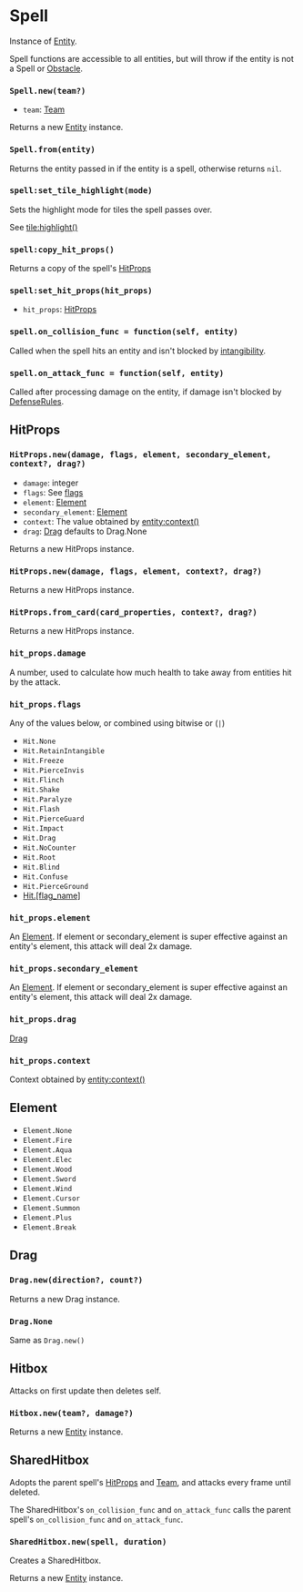 # Spell

Instance of [Entity](/client/lua-api/entity).

Spell functions are accessible to all entities, but will throw if the entity is not a Spell or [Obstacle](/client/lua-api/obstacle).

### `Spell.new(team?)`

- `team`: [Team](/client/lua-api/entity#entityset_teamteam)

Returns a new [Entity](/client/lua-api/entity) instance.

### `Spell.from(entity)`

Returns the entity passed in if the entity is a spell, otherwise returns `nil`.

### `spell:set_tile_highlight(mode)`

Sets the highlight mode for tiles the spell passes over.

See [tile:highlight()](/client/lua-api/field#tilehighlightmode)

### `spell:copy_hit_props()`

Returns a copy of the spell's [HitProps](#hitprops)

### `spell:set_hit_props(hit_props)`

- `hit_props`: [HitProps](#hitprops)

### `spell.on_collision_func = function(self, entity)`

Called when the spell hits an entity and isn't blocked by [intangibility](/client/lua-api/living#livingset_intangibleintangible-intangible_rule).

### `spell.on_attack_func = function(self, entity)`

Called after processing damage on the entity, if damage isn't blocked by [DefenseRules](/client/lua-api/living#defenserule).

## HitProps

### `HitProps.new(damage, flags, element, secondary_element, context?, drag?)`

- `damage`: integer
- `flags`: See [flags](#hit_propsflags)
- `element`: [Element](/client/lua-api/spell#element)
- `secondary_element`: [Element](/client/lua-api/spell#element)
- `context`: The value obtained by [entity:context()](/client/lua-api/entity#entitycontext)
- `drag`: [Drag](#drag) defaults to Drag.None

Returns a new HitProps instance.

### `HitProps.new(damage, flags, element, context?, drag?)`

Returns a new HitProps instance.

### `HitProps.from_card(card_properties, context?, drag?)`

Returns a new HitProps instance.

### `hit_props.damage`

A number, used to calculate how much health to take away from entities hit by the attack.

### `hit_props.flags`

Any of the values below, or combined using bitwise or (`|`)

- `Hit.None`
- `Hit.RetainIntangible`
- `Hit.Freeze`
- `Hit.PierceInvis`
- `Hit.Flinch`
- `Hit.Shake`
- `Hit.Paralyze`
- `Hit.Flash`
- `Hit.PierceGuard`
- `Hit.Impact`
- `Hit.Drag`
- `Hit.NoCounter`
- `Hit.Root`
- `Hit.Blind`
- `Hit.Confuse`
- `Hit.PierceGround`
- [Hit.[flag_name]](/client/packages#statuses)

### `hit_props.element`

An [Element](/client/lua-api/spell#element). If element or secondary_element is super effective against an entity's element, this attack will deal 2x damage.

### `hit_props.secondary_element`

An [Element](/client/lua-api/spell#element). If element or secondary_element is super effective against an entity's element, this attack will deal 2x damage.

### `hit_props.drag`

[Drag](#drag)

### `hit_props.context`

Context obtained by [entity:context()](/client/lua-api/entity#entitycontext)

## Element

- `Element.None`
- `Element.Fire`
- `Element.Aqua`
- `Element.Elec`
- `Element.Wood`
- `Element.Sword`
- `Element.Wind`
- `Element.Cursor`
- `Element.Summon`
- `Element.Plus`
- `Element.Break`

## Drag

### `Drag.new(direction?, count?)`

Returns a new Drag instance.

### `Drag.None`

Same as `Drag.new()`

## Hitbox

Attacks on first update then deletes self.

### `Hitbox.new(team?, damage?)`

Returns a new [Entity](/client/lua-api/entity) instance.

## SharedHitbox

Adopts the parent spell's [HitProps](#hitprops) and [Team](/client/lua-api/entity#entityset_teamteam), and attacks every frame until deleted.

The SharedHitbox's `on_collision_func` and `on_attack_func` calls the parent spell's `on_collision_func` and `on_attack_func`.

### `SharedHitbox.new(spell, duration)`

Creates a SharedHitbox.

Returns a new [Entity](/client/lua-api/entity) instance.
